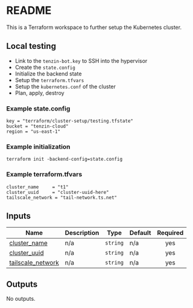 # README
This is a Terraform workspace to further setup the Kubernetes cluster.

## Local testing
- Link to the `tenzin-bot.key` to SSH into the hypervisor
- Create the `state.config`
- Initialize the backend state
- Setup the `terraform.tfvars`
- Setup the `kubernetes.conf` of the cluster
- Plan, apply, destroy

### Example state.config
```
key = "terraform/cluster-setup/testing.tfstate"
bucket = "tenzin-cloud"
region = "us-east-1"
```

### Example initialization
```
terraform init -backend-config=state.config
```

### Example terraform.tfvars
```hcl
cluster_name     = "t1"
cluster_uuid     = "cluster-uuid-here"
tailscale_network = "tail-network.ts.net"
```


<!-- BEGIN_TF_DOCS -->
## Inputs

| Name | Description | Type | Default | Required |
|------|-------------|------|---------|:--------:|
| <a name="input_cluster_name"></a> [cluster\_name](#input\_cluster\_name) | n/a | `string` | n/a | yes |
| <a name="input_cluster_uuid"></a> [cluster\_uuid](#input\_cluster\_uuid) | n/a | `string` | n/a | yes |
| <a name="input_tailscale_network"></a> [tailscale\_network](#input\_tailscale\_network) | n/a | `string` | n/a | yes |

## Outputs

No outputs.
<!-- END_TF_DOCS -->